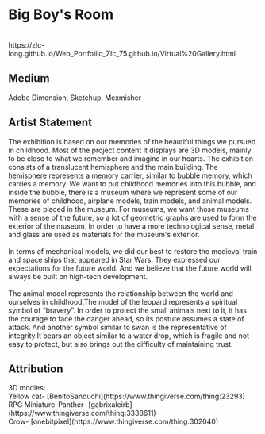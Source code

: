 <h1>Big Boy's Room</h1>
<br>https://zlc-long.github.io/Web_Portfoilio_Zlc_75.github.io/Virtual%20Gallery.html
 </br>
<h2>Medium</h2>
Adobe Dimension, Sketchup, Mexmisher
<h2>Artist Statement</h2>
 The exhibition is based on our memories of the beautiful things we pursued in childhood. Most of the project content it displays are 3D models, mainly to be close to what we remember and imagine in our hearts. The exhibition consists of a translucent hemisphere and the main building. The hemisphere represents a memory carrier, similar to bubble memory, which carries a memory. We want to put childhood memories into this bubble, and inside the bubble, there is a museum where we represent some of our memories of childhood, airplane models, train models, and animal models. These are placed in the museum. For museums, we want those museums with a sense of the future, so a lot of geometric graphs are used to form the exterior of the museum. In order to have a more technological sense, metal and glass are used as materials for the museum's exterior. 
 <br><br>In terms of mechanical models, we did our best to restore the medieval train and space ships that appeared in Star Wars. They expressed our expectations for the future world. And we believe that the future world will always be built on high-tech development. 
 <br><br>The animal model represents the relationship between the world and ourselves in childhood.The model of the leopard represents a spiritual symbol of “bravery”. In order to protect the small animals next to it, it has the courage to face the danger ahead, so its posture assumes a state of attack. And another symbol similar to swan is the representative of integrity.It bears an object similar to a water drop, which is fragile and not easy to protect, but also brings out the difficulty of maintaining trust.
 
 <h2>Attribution</h2>
3D modles:<br>
Yellow cat-			        [BenitoSanduchi](https://www.thingiverse.com/thing:23293) <br>
RPG Miniature-Panther- 	 [gabrixaleirb](https://www.thingiverse.com/thing:3338611) <br>
Crow-			             [onebitpixel](https://www.thingiverse.com/thing:302040)<br>
